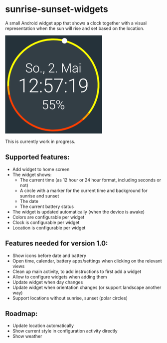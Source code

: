 # sunrise-sunset-widgets

A small Android widget app that shows a clock together with a visual representation when the sun will rise and set based on the location.

![Widget Screenshot](docs/readme_screenshot.png)

This is currently work in progress.

## Supported features:
* Add widget to home screen
* The widget shows:
  * The current time (as 12 hour or 24 hour format, including seconds or not)
  * A circle with a marker for the current time and background for sunrise and sunset
  * The date
  * The current battery status
* The widget is updated automatically (when the device is awake)
* Colors are configurable per widget
* Clock is configurable per widget
* Location is configurable per widget

## Features needed for version 1.0:
* Show icons before date and battery
* Open time, calendar, battery apps/settings when clicking on the relevant views
* Clean up main activity, to add instructions to first add a widget
* Allow to configure widgets when adding them
* Update widget when day changes
* Update widget when orientation changes (or support landscape another way)
* Support locations without sunrise, sunset (polar circles)

## Roadmap:
* Update location automatically
* Show current style in configuration activity directly
* Show weather
